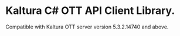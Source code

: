 # Kaltura C# OTT API Client Library.
Compatible with Kaltura OTT server version 5.3.2.14740 and above.
